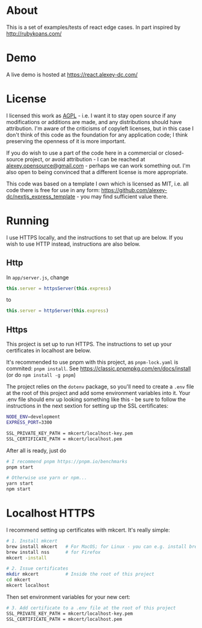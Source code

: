 # About
This is a set of examples/tests of react edge cases. In part inspired by http://rubykoans.com/

# Demo
A live demo is hosted at https://react.alexey-dc.com/

# License
I licensed this work as [AGPL](https://www.gnu.org/licenses/agpl-3.0.en.html) - i.e. I want it to stay open source if any modifications or additions are made, and any distributions should have attribution. I'm aware of the criticisms of copyleft licenses, but in this case I don't think of this code as the foundation for any application code; I think preserving the openness of it is more important.

If you do wish to use a part of the code here in a commercial or closed-source project, or avoid attribution - I can be reached at alexey.opensource@gmail.com - perhaps we can work something out. I'm also open to being convinced that a different license is more appropriate.

This code was based on a template I own which is licensed as MIT, i.e. all code there is free for use in any form: https://github.com/alexey-dc/nextjs_express_template - you may find sufficient value there.


# Running
I use HTTPS locally, and the instructions to set that up are below. If you wish to use HTTP instead, instructions are also below.

## Http
In `app/server.js`, change
```javascript
this.server = httpsServer(this.express)
```

to
```javascript
this.server = httpServer(this.express)
```

## Https
This project is set up to run HTTPS. The instructions to set up your certificates in localhost are below.

It's recommended to use pnpm with this project, as `pnpm-lock.yaml` is commited: `pnpm install`. See https://classic.pnpmpkg.com/en/docs/install (or do `npm install -g pnpm`)

The project relies on the `dotenv` package, so you'll need to create a `.env` file at the root of this project and add some environment variables into it. Your .env file should env up looking something like this - be sure to follow the instructions in the next sextion for setting up the SSL certificates:

```bash
NODE_ENV=development
EXPRESS_PORT=3300

SSL_PRIVATE_KEY_PATH = mkcert/localhost-key.pem
SSL_CERTIFICATE_PATH = mkcert/localhost.pem
```

After all is ready, just do
```bash
# I recommend pnpm https://pnpm.io/benchmarks
pnpm start

# Otherwise use yarn or npm...
yarn start
npm start
```

# Localhost HTTPS
I recommend setting up certificates with mkcert. It's really simple:

```bash
# 1. Install mkcert
brew install mkcert   # For MacOS; for Linux - you can e.g. install brew https://docs.brew.sh/Homebrew-on-Linux
brew install nss      # for Firefox
mkcert -install

# 2. Issue certificates
mkdir mkcert          # Inside the root of this project
cd mkcert
mkcert localhost
```

Then set environment variables for your new cert:
```bash
# 3. Add certificate to a .env file at the root of this project
SSL_PRIVATE_KEY_PATH = mkcert/localhost-key.pem
SSL_CERTIFICATE_PATH = mkcert/localhost.pem
```

